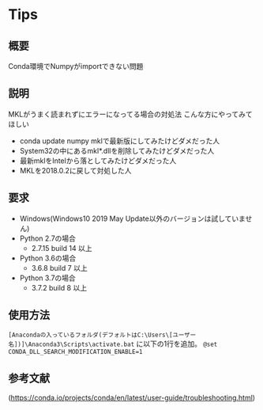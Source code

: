 Tips
===

## 概要
Conda環境でNumpyがimportできない問題

## 説明
MKLがうまく読まれずにエラーになってる場合の対処法
こんな方にやってみてほしい
- conda update numpy mklで最新版にしてみたけどダメだった人
- System32の中にあるmkl*.dllを削除してみたけどダメだった人
- 最新mklをIntelから落としてみたけどダメだった人
- MKLを2018.0.2に戻して対処した人

## 要求
- Windows(Windows10 2019 May Update以外のバージョンは試していません)
- Python 2.7の場合
  - 2.7.15 build 14 以上
- Python 3.6の場合
  - 3.6.8 build 7 以上
- Python 3.7の場合
  - 3.7.2 build 8 以上

## 使用方法
`[Anacondaの入っているフォルダ(デフォルトはC:\Users\[ユーザー名])]\Anaconda3\Scripts\activate.bat` に以下の1行を追加。
`@set CONDA_DLL_SEARCH_MODIFICATION_ENABLE=1`
## 参考文献
(https://conda.io/projects/conda/en/latest/user-guide/troubleshooting.html)
